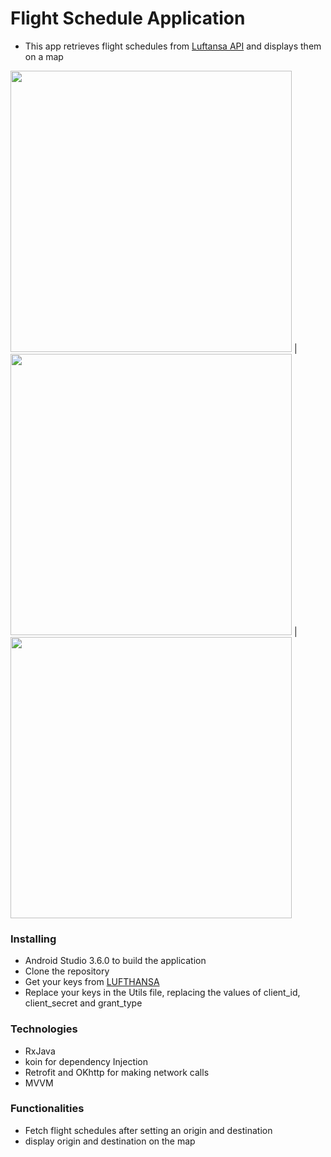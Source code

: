 # Flight Schedule Application
- This app retrieves flight schedules from [Luftansa API](https://developer.lufthansa.com) and displays them on a map

<img src="https://github.com/pawnjester/Flight-Schedule/blob/develop/art/Screenshot_1585337292.png" height="450">
|<img src="https://github.com/pawnjester/Flight-Schedule/blob/develop/art/Screenshot_1585337488.png" height="450">
|<img src="https://github.com/pawnjester/Flight-Schedule/blob/develop/art/Screenshot_1585337337.png" height="450">


### Installing
- Android Studio 3.6.0 to build the application
- Clone the repository
- Get your keys from [LUFTHANSA](https://developer.lufthansa.com)
- Replace your keys in the Utils file, replacing the values of client_id, client_secret and grant_type

### Technologies
- RxJava
- koin for dependency Injection
- Retrofit and OKhttp for making network calls
- MVVM


### Functionalities
- Fetch flight schedules after setting an origin and destination
- display origin and destination on the map

